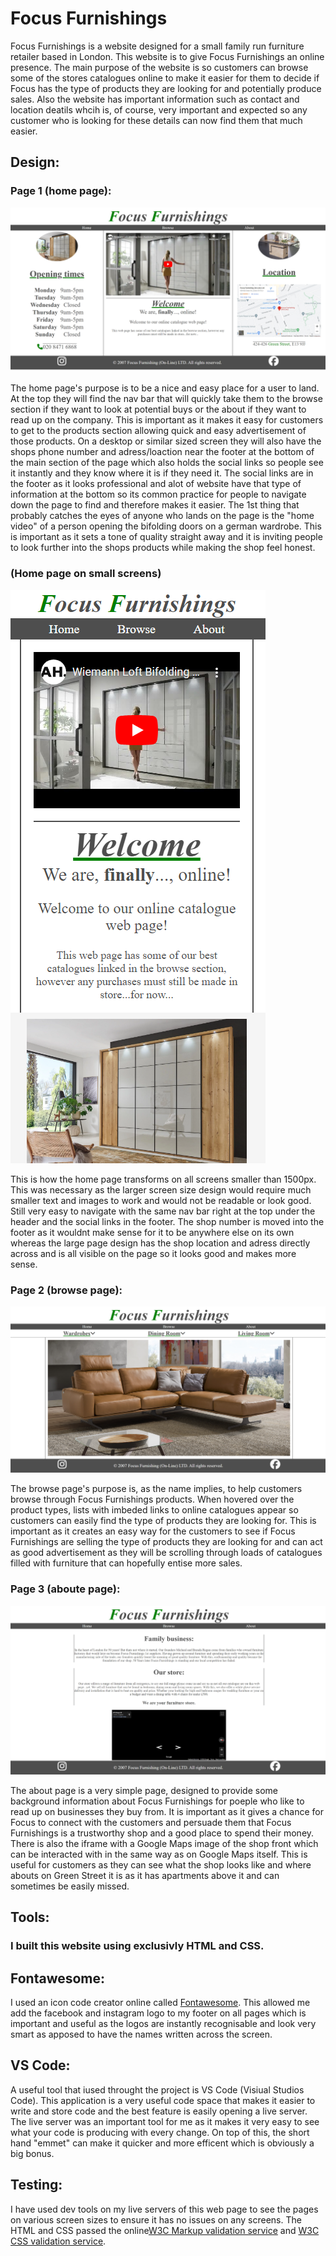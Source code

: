 # Focus Furnishings

Focus Furnishings is a website designed for a small family run furniture retailer based in London. This website is to give Focus Furnishings an online presence. The main purpose of the website is so customers can browse some of the stores catalogues online to make it easier for them to decide if Focus has the type of products they are looking for and potentially produce sales. Also the website has important information such as contact and location deatils whcih is, of course, very important and expected so any customer who is looking for these details can now find them that much easier.

## Design:
### Page 1 (home page):
![image of website home page](screenshots/home-ss.png)

The home page's purpose is to be a nice and easy place for a user to land. At the top they will find the nav bar that will quickly take them to the browse section if they want to look at potential buys or the about if they want to read up on the company. This is important as it makes it easy for customers to get to the products section allowing quick and easy advertisement of those products. On a desktop or similar sized screen they will also have the shops phone number and adress/loaction near the footer at the bottom of the main section of the page which also holds the social links so people see it instantly and they know where it is if they need it. The social links are in the footer as it looks professional and alot of website have that type of information at the bottom so its common practice for people to navigate down the page to find and therefore makes it easier. The 1st thing that probably catches the eyes of anyone who lands on the page is the "home video" of a person opening the bifolding doors on a german wardrobe. This is important as it sets a tone of quality straight away and it is inviting people to look further into the shops products while making the shop feel honest.

### (Home page on small screens)
![image of home page on smaller screen sizes](screenshots/small-home-ss.png)

This is how the home page transforms on all screens smaller than 1500px. This was necessary as the larger screen size design would require much smaller text and images to work and would not be readable or look good. Still very easy to navigate with the same nav bar right at the top under the header and the social links in the footer. The shop number is moved into the footer as it wouldnt make sense for it to be anywhere else on its own whereas the large page design has the shop location and adress directly across and is all visible on the page so it looks good and makes more sense.

### Page 2 (browse page):
![image of website browse page](screenshots/browse-ss.png)

The browse page's purpose is, as the name implies, to help customers browse through Focus Furnishings products. When hovered over the product types, lists with imbeded links to online catalogues appear so customers can easily find the type of products they are looking for. This is important as it creates an easy way for the customers to see if Focus Furnishings are selling the type of products they are looking for and can act as good advertisement as they will be scrolling through loads of catalogues filled with furniture that can hopefully entise more sales.

### Page 3 (aboute page):
![image of website about page](screenshots/about-ss.png)

The about page is a very simple page, designed to provide some background information about Focus Furnishings for poeple who like to read up on businesses they buy from. It is important as it gives a chance for Focus to connect with the customers and persuade them that Focus Furnishings is a trustworthy shop and a good place to spend their money. There is also the iframe with a Google Maps image of the shop front which can be interacted with in the same way as on Google Maps itself. This is useful for customers as they can see what the shop looks like and where abouts on Green Street it is as it has apartments above it and can sometimes be easily missed.

## Tools: 
### I built this website using exclusivly HTML and CSS.
## Fontawesome:
I used an icon code creator online called <a href="https://fontawesome.com/" target="_blank">Fontawesome</a>. This allowed me add the facebook and instagram logo to my footer on all pages which is important and useful as the logos are instantly recognisable and look very smart as apposed to have the names written across the screen.
## VS Code:
A useful tool that iused throught the project is VS Code (Visiual Studios Code). This application is a very useful code space that makes it easier to write and store code and the best feature is easily opening a live server. The live server was an important tool for me as it makes it very easy to see what your code is producing with every change. On top of this, the short hand "emmet" can make it quicker and more efficent which is obviously a big bonus.

## Testing:

I have used dev tools on my live servers of this web page to see the pages on various screen sizes to ensure it has no issues on any screens. The HTML and CSS passed the online<a href="https://validator.w3.org/" target="_blank">W3C Markup validation service</a> and <a href="https://jigsaw.w3.org/css-validator/" target="_blank">W3C CSS validation service</a>.



